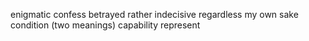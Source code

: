 
enigmatic
confess
betrayed
rather
indecisive
regardless
my own sake
condition (two meanings)
capability
represent
